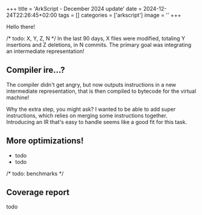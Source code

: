 +++
title = 'ArkScript - December 2024 update'
date = 2024-12-24T22:26:45+02:00
tags = []
categories = ['arkscript']
image = ''
+++

Hello there!

/* todo: X, Y, Z, N */
In the last 90 days, X files were modified, totaling Y insertions and Z deletions, in N commits. The primary goal was integrating an intermediate representation!

## Compiler ire...?

The compiler didn't get angry, but now outputs instructions in a new intermediate representation, that is then compiled to bytecode for the virtual machine!

Why the extra step, you might ask? I wanted to be able to add super instructions, which relies on merging some instructions together. Introducing an IR that's easy to handle seems like a good fit for this task.

## More optimizations!

- todo
- todo

/* todo: benchmarks */

## Coverage report

todo

